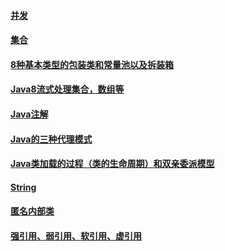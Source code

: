 
#### [并发](./Java相关\Java基础等/并发/_dirs.md)
#### [集合](./Java相关\Java基础等/集合/_dirs.md)
#### [8种基本类型的包装类和常量池以及拆装箱](./Java相关\Java基础等/8种基本类型的包装类和常量池以及拆装箱.md)
#### [Java8流式处理集合，数组等](./Java相关\Java基础等/Java8流式处理集合，数组等.md)
#### [Java注解](./Java相关\Java基础等/Java注解.md)
#### [Java的三种代理模式](./Java相关\Java基础等/Java的三种代理模式.md)
#### [Java类加载的过程（类的生命周期）和双亲委派模型](./Java相关\Java基础等/Java类加载的过程（类的生命周期）和双亲委派模型.md)
#### [String](./Java相关\Java基础等/String.md)
#### [匿名内部类](./Java相关\Java基础等/匿名内部类.md)
#### [强引用、弱引用、软引用、虚引用](./Java相关\Java基础等/强引用、弱引用、软引用、虚引用.md)